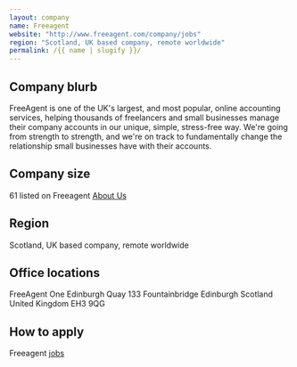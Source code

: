 ```yaml
---
layout: company
name: Freeagent
website: "http://www.freeagent.com/company/jobs"
region: "Scotland, UK based company, remote worldwide"
permalink: /{{ name | slugify }}/
---
```


## Company blurb

FreeAgent is one of the UK's largest, and most popular, online accounting services, helping thousands of freelancers and small businesses manage their company accounts in our unique, simple, stress-free way. We're going from strength to strength, and we're on track to fundamentally change the relationship small businesses have with their accounts.

## Company size

61 listed on Freeagent [About Us](http://www.freeagent.com/company/about-us)

## Region

Scotland, UK based company, remote worldwide

## Office locations

FreeAgent
One Edinburgh Quay
133 Fountainbridge
Edinburgh
Scotland United Kingdom
EH3 9QG

## How to apply

Freeagent [jobs](http://www.freeagent.com/company/jobs/)
